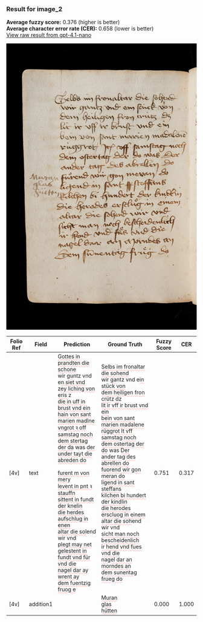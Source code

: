 ### Result for image_2
**Average fuzzy score:** 0.376 (higher is better)<br>**Average character error rate (CER):** 0.658 (lower is better)<br>[View raw result from gpt-4.1-nano](https://github.com/RISE-UNIBAS/humanities_data_benchmark/blob/main/results/2025-10-24/T0278/request_T0278_image_2.json)

<img src="https://github.com/RISE-UNIBAS/humanities_data_benchmark/blob/main/benchmarks/medieval_manuscripts/images/image_2.jpg?raw=true" alt="image_2" width="800px">

<style>
.diff { text-decoration: underline; text-decoration-color: #ffcccc; text-decoration-style: wavy; }
</style>

| Folio Ref | Field | Prediction | Ground Truth | Fuzzy Score | CER |
|-----------|-------|------------|--------------|-------------|-----|
| [4v] | text | <span class="diff">Gottes in prandten die schone</span><br> wir g<span class="diff">u</span>ntz vnd e<span class="diff">n siet vnd<br> </span>z<span class="diff">ey liching von eris </span>z<br> <span class="diff">die in uff in brust vnd ein<br> hain von sant marien madlne<br> vngrot ꝛ off samstag noch<br> dem stertag der da</span> was <span class="diff">der<br> under tayt die abreden do<br><br> furent m von mery<br> levent in pnt ꝛ stauffn<br> sittent in fundt der</span> k<span class="diff">nelin<br> die herdes aufschlug in enen<br> altar die sol</span>end wir vnd<br> <span class="diff">plegt may net gelestent in<br> fundt vnd für vnd die<br> nagel dar ay wrent ay<br> dem fuentzig fruog e</span> | <span class="diff">Selbs im fronaltar die sohend</span><br> wir g<span class="diff">a</span>ntz vnd e<span class="diff">in stück von<br> dem heiligen fron crüt</span>z<span class="diff"> d</span>z<br> <span class="diff">lit ir vff ir brust vnd ein<br> bein von sant marien madalene<br> rüggrot It vff samstag noch<br> dem ostertag der do</span> was <span class="diff">Der<br> ander tag des abrellen do<br> fuorend wir gon meran do<br> ligend in sant steffans<br></span> k<span class="diff">ilchen bi hundert der kindlin<br> die herodes erscluog in einem<br> altar die soh</span>end wir vnd<br> <span class="diff">sicht man noch bescheidenlich<br> ir hend vnd fues vnd die<br> nagel dar an morndes an<br> dem sunentag frueg do</span> | 0.751 | 0.317 |
| [4v] | addition1 |  | <span class="diff">Muran<br> glas<br> hütten</span> | 0.000 | 1.000 |
